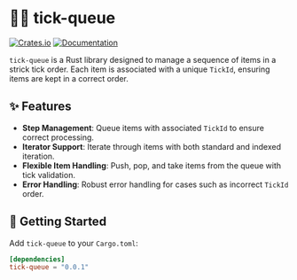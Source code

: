 # 🏃‍♂️ tick-queue

[![Crates.io](https://img.shields.io/crates/v/tick-queue)](https://crates.io/crates/tick-queue)
[![Documentation](https://docs.rs/tick-queue/badge.svg)](https://docs.rs/tick-queue)

`tick-queue` is a Rust library designed to manage a sequence of items in a strick tick order.
Each item is associated with a unique `TickId`, ensuring items are kept in a correct order.

## ✨ Features

- **Step Management**: Queue items with associated `TickId` to ensure correct processing.
- **Iterator Support**: Iterate through items with both standard and indexed iteration.
- **Flexible Item Handling**: Push, pop, and take items from the queue with tick validation.
- **Error Handling**: Robust error handling for cases such as incorrect `TickId` order.

## 🚀 Getting Started

Add `tick-queue` to your `Cargo.toml`:

```toml
[dependencies]
tick-queue = "0.0.1"
```
